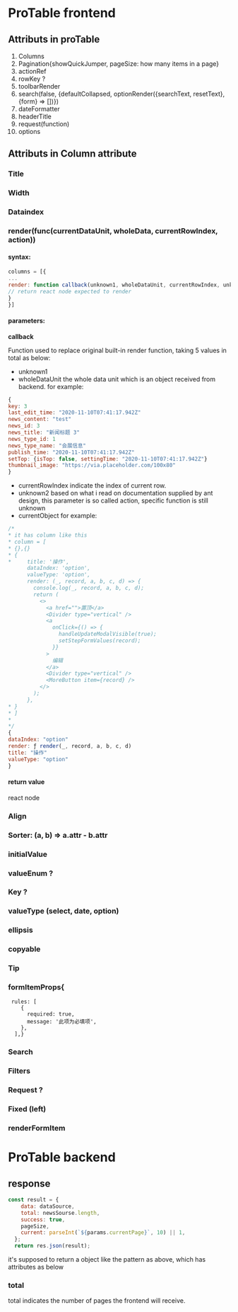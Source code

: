 # ProTable frontend
## Attributs in proTable
1. Columns
2. Pagination{showQuickJumper, pageSize: how many items in a page}
3. actionRef
4. rowKey ?
5. toolbarRender
6. search(false, {defaultCollapsed, optionRender({searchText, resetText}, {form} => [])})
7. dateFormatter
8. headerTitle
9. request(function)
10. options

## Attributs in Column attribute
### Title
### Width
### Dataindex
### render(func(currentDataUnit, wholeData, currentRowIndex, action))
#### syntax: 
```javascript
columns = [{
...
render: function callback(unknown1, wholeDataUnit, currentRowIndex, unknown2, currentObject) => {
// return react node expected to render
}
}]
```
#### parameters:
**callback**

Function used to replace original built-in render function, taking 5 values in total as below:
* unknown1
* wholeDataUnit
  the whole data unit which is an object received from backend.
for example:
```javascript
{
key: 3
last_edit_time: "2020-11-10T07:41:17.942Z"
news_content: "test"
news_id: 3
news_title: "新闻标题 3"
news_type_id: 1
news_type_name: "会展信息"
publish_time: "2020-11-10T07:41:17.942Z"
setTop: {isTop: false, settingTime: "2020-11-10T07:41:17.942Z"}
thumbnail_image: "https://via.placeholder.com/100x80"
}
```

  * currentRowIndex
indicate the index of current row.
  * unknown2
based on what i read on documentation supplied by ant design, this parameter is so called action, specific function is still unknown
  * currentObject
for example:
```javascript
/*
* it has column like this
* column = [
* {},{}
* {
*     title: '操作',
      dataIndex: 'option',
      valueType: 'option',
      render: (_, record, a, b, c, d) => {
        console.log(_, record, a, b, c, d);
        return (
          <>
            <a href="">置顶</a>
            <Divider type="vertical" />
            <a
              onClick={() => {
                handleUpdateModalVisible(true);
                setStepFormValues(record);
              }}
            >
              编辑
            </a>
            <Divider type="vertical" />
            <MoreButton item={record} />
          </>
        );
      },
* }
* ]
*
*/
{
dataIndex: "option"
render: ƒ render(_, record, a, b, c, d)
title: "操作"
valueType: "option"
}
```
#### return value
react node

### Align
### Sorter: (a, b) => a.attr - b.attr
### initialValue
### valueEnum ?
### Key ?
### valueType (select, date, option)
### ellipsis
### copyable
### Tip
### formItemProps{     
	 rules: [
        {
          required: true,
          message: '此项为必填项',
        },
      ],}
### Search
### Filters
### Request ?
### Fixed (left)
### renderFormItem

# ProTable backend
## response

```javascript
const result = {
    data: dataSource,
    total: newsSourse.length,
    success: true,
    pageSize,
    current: parseInt(`${params.currentPage}`, 10) || 1,
  };
  return res.json(result);
```

it's supposed to return a object like the pattern as above, which has attributes as below

### total
total indicates the number of pages the frontend will receive.
